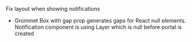 Fix layout when showing notifications

- Grommet Box with gap prop generates gaps for React null elements.
  Notification component is using Layer which is null before portal is created
